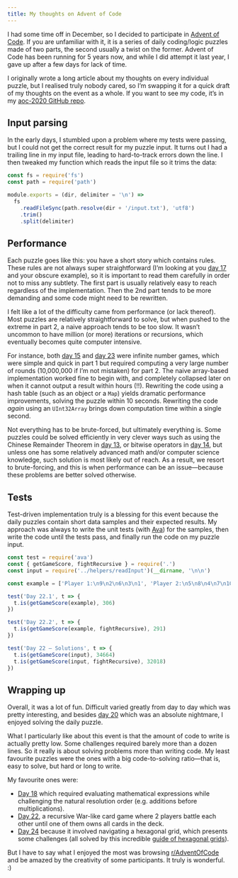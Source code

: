 ```yaml
---
title: My thoughts on Advent of Code
---
```


I had some time off in December, so I decided to participate in [Advent of Code](https://adventofcode.com/). If you are unfamiliar with it, it is a series of daily coding/logic puzzles made of two parts, the second usually a twist on the former. Advent of Code has been running for 5 years now, and while I did attempt it last year, I gave up after a few days for lack of time.

I originally wrote a long article about my thoughts on every individual puzzle, but I realised truly nobody cared, so I’m swapping it for a quick draft of my thoughts on the event as a whole. If you want to see my code, it’s in my [aoc-2020 GitHub repo](https://github.com/HugoGiraudel/aoc-2020).

## Input parsing

In the early days, I stumbled upon a problem where my tests were passing, but I could not get the correct result for my puzzle input. It turns out I had a trailing line in my input file, leading to hard-to-track errors down the line. I then tweaked my function which reads the input file so it trims the data:

```js
const fs = require('fs')
const path = require('path')

module.exports = (dir, delimiter = '\n') =>
  fs
    .readFileSync(path.resolve(dir + '/input.txt'), 'utf8')
    .trim()
    .split(delimiter)
```

## Performance

Each puzzle goes like this: you have a short story which contains rules. These rules are not always super straightforward (I’m looking at you [day 17](https://adventofcode.com/2020/day/17) and your obscure example), so it is important to read them carefully in order not to miss any subtlety. The first part is usually relatively easy to reach regardless of the implementation. Then the 2nd part tends to be more demanding and some code might need to be rewritten.

I felt like a lot of the difficulty came from performance (or lack thereof). Most puzzles are relatively straightforward to solve, but when pushed to the extreme in part 2, a naive approach tends to be too slow. It wasn’t uncommon to have million (or more) iterations or recursions, which eventually becomes quite computer intensive.

For instance, both [day 15](https://adventofcode.com/2020/day/15) and [day 23](https://adventofcode.com/2020/day/23) were infinite number games, which were simple and quick in part 1 but required computing a very large number of rounds (10,000,000 if I’m not mistaken) for part 2. The naive array-based implementation worked fine to begin with, and completely collapsed later on when it cannot output a result within hours (!!). Rewriting the code using a hash table (such as an object or a `Map`) yields dramatic performance improvements, solving the puzzle within 10 seconds. Rewriting the code _again_ using an `UInt32Array` brings down computation time within a single second.

Not everything has to be brute-forced, but ultimately everything is. Some puzzles could be solved efficiently in very clever ways such as using the Chinese Remainder Theorem in [day 13](https://adventofcode.com/2020/day/13), or bitwise operators in [day 14](https://adventofcode.com/2020/day/14), but unless one has some relatively advanced math and/or computer science knowledge, such solution is most likely out of reach. As a result, we resort to brute-forcing, and this is when performance can be an issue—because these problems are better solved otherwise.

## Tests

Test-driven implementation truly is a blessing for this event because the daily puzzles contain short data samples and their expected results. My approach was always to write the unit tests (with [Ava](https://github.com/avajs/ava)) for the samples, then write the code until the tests pass, and finally run the code on my puzzle input.

```js
const test = require('ava')
const { getGameScore, fightRecursive } = require('.')
const input = require('../helpers/readInput')(__dirname, '\n\n')

const example = ['Player 1:\n9\n2\n6\n3\n1', 'Player 2:\n5\n8\n4\n7\n10']

test('Day 22.1', t => {
  t.is(getGameScore(example), 306)
})

test('Day 22.2', t => {
  t.is(getGameScore(example, fightRecursive), 291)
})

test('Day 22 — Solutions', t => {
  t.is(getGameScore(input), 34664)
  t.is(getGameScore(input, fightRecursive), 32018)
})
```

## Wrapping up

Overall, it was a lot of fun. Difficult varied greatly from day to day which was pretty interesting, and besides [day 20](https://adventofcode.com/2020/day/20) which was an absolute nightmare, I enjoyed solving the daily puzzle.

What I particularly like about this event is that the amount of code to write is actually pretty low. Some challenges required barely more than a dozen lines. So it really is about solving problems more than writing code. My least favourite puzzles were the ones with a big code-to-solving ratio—that is, easy to solve, but hard or long to write.

My favourite ones were:

- [Day 18](https://adventofcode.com/2020/day/18) which required evaluating mathematical expressions while challenging the natural resolution order (e.g. additions before multiplications).
- [Day 22](https://adventofcode.com/2020/day/22), a recursive War-like card game where 2 players battle each other until one of them owns all cards in the deck.
- [Day 24](https://adventofcode.com/2020/day/24) because it involved navigating a hexagonal grid, which presents some challenges (all solved by this incredible [guide of hexagonal grids](https://www.redblobgames.com/grids/hexagons/)).

But I have to say what I enjoyed the most was browsing [r/AdventOfCode](https://www.reddit.com/r/adventofcode/) and be amazed by the creativity of some participants. It truly is wonderful. :)
